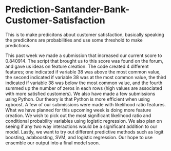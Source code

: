 # Prediction-Santander-Bank-Customer-Satisfaction

This is to make predicitons about customer satisfaction, basically speaking the predicitons are probabilities and use some threshold to 
make predictions.


This past week we made a submission that increased our current score to 0.840914. The script that brought us to this score was found on the forum, and gave us ideas on feature creation. The code created 4 different features; one indicated if variable 38 was above the most common value, the second indicated if variable 38 was at the most common value, the third indicated if variable 38 was below the most common value, and the fourth summed up the number of zeros in each rows (high values are associated with more satisfied customers). We also have made a few submissions using Python. Our theory is that Python is more efficient when using xgboost. A few of our submissions were made with likelihood ratio features. What we have planned for this upcoming week is doing more feature creation. We wish to pick out the most significant likelihood ratio and conditional probability variables using logistic regression. We also plan on seeing if any two way interactions would be a significant addition to our model. Lastly, we want to try out different predictive methods such as logit boosting, adaboosting, SVM, and logistic regression. Our hope to use ensemble our output into a final model soon.
